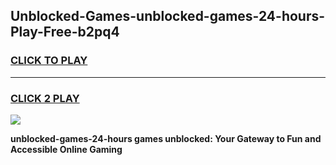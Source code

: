 
## Unblocked-Games-unblocked-games-24-hours-Play-Free-b2pq4
<h3>
<a href="https://premium76.site?title=unblocked-games-24-hours&ref=10A">CLICK TO PLAY</a></h3>
<hr>

<h3>
<a href="https://premium76.site?title=unblocked-games-24-hours&ref=10A">CLICK 2 PLAY</a>
  
</h3>

<a href="https://premium76.site?title=unblocked-games-24-hours&ref=10A"><img src="https://clearcache.store/games.png"></a>


**unblocked-games-24-hours games unblocked: Your Gateway to Fun and Accessible Online Gaming**

